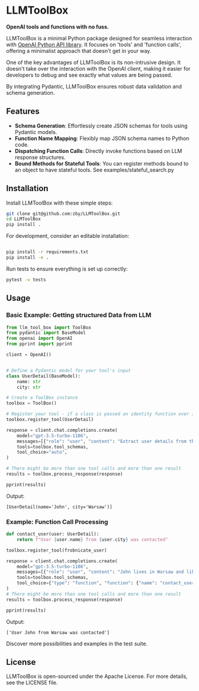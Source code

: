 # LLMToolBox
**OpenAI tools and functions with no fuss.**

LLMToolBox is a minimal Python package designed for seamless interaction with 
[OpenAI Python API library](https://github.com/openai/openai-python).
It focuses on 'tools' and 'function calls', offering a minimalist approach that doesn't get in your way.

One of the key advantages of LLMToolBox is its non-intrusive design. 
It doesn't take over the interaction with the OpenAI client, making it easier for developers
to debug and see exactly what values are being passed.

By integrating Pydantic, LLMToolBox ensures robust data validation and schema generation.

## Features

- **Schema Generation**: Effortlessly create JSON schemas for tools using Pydantic models.
- **Function Name Mapping**: Flexibly map JSON schema names to Python code.
- **Dispatching Function Calls**: Directly invoke functions based on LLM response structures.
- **Bound Methods for Stateful Tools**: You can register methods bound to an object to have stateful tools. See examples/stateful_search.py

## Installation

Install LLMToolBox with these simple steps:

```bash
git clone git@github.com:zby/LLMToolBox.git
cd LLMToolBox
pip install .
```
For development, consider an editable installation:

```bash

pip install -r requirements.txt
pip install -e .
```

Run tests to ensure everything is set up correctly:

```bash
pytest -v tests
```

## Usage

### Basic Example: Getting structured Data from LLM

```python
from llm_tool_box import ToolBox
from pydantic import BaseModel
from openai import OpenAI
from pprint import pprint

client = OpenAI()


# Define a Pydantic model for your tool's input
class UserDetail(BaseModel):
    name: str
    city: str

# Create a ToolBox instance
toolbox = ToolBox()

# Register your tool - if a class is passed an identity function over it is registered
toolbox.register_tool(UserDetail)

response = client.chat.completions.create(
    model="gpt-3.5-turbo-1106",
    messages=[{"role": "user", "content": "Extract user details from the following sentence: John lives in Warsaw and likes banana"}],
    tools=toolbox.tool_schemas,
    tool_choice="auto",
)

# There might be more than one tool calls and more than one result
results = toolbox.process_response(response)

pprint(results)
```
Output:
```
[UserDetail(name='John', city='Warsaw')]
```

### Example: Function Call Processing

```python
def contact_user(user: UserDetail):
    return f"User {user.name} from {user.city} was contacted"

toolbox.register_tool(frobnicate_user)

response = client.chat.completions.create(
    model="gpt-3.5-turbo-1106",
    messages=[{"role": "user", "content": "John lives in Warsaw and likes apple"}],
    tools=toolbox.tool_schemas,
    tool_choice={"type": "function", "function": {"name": "contact_user"}},
)
# There might be more than one tool calls and more than one result
results = toolbox.process_response(response)

pprint(results)
```
Output:
```
['User John from Warsaw was contacted']
```

Discover more possibilities and examples in the test suite.

## License

LLMToolBox is open-sourced under the Apache License. For more details, see the LICENSE file.